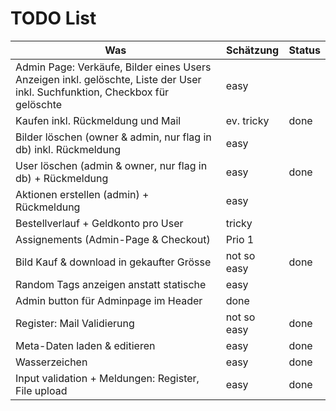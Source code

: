 # TODO List

Was | Schätzung | Status
--- | --- | ---
Admin Page: Verkäufe,  Bilder eines Users Anzeigen inkl. gelöschte, Liste der User inkl. Suchfunktion, Checkbox für gelöschte | easy |
Kaufen inkl. Rückmeldung und Mail | ev. tricky | done
Bilder löschen (owner & admin, nur flag in db) inkl. Rückmeldung | easy |
User löschen (admin & owner, nur flag in db) + Rückmeldung | easy | done
Aktionen erstellen (admin) + Rückmeldung | easy |
Bestellverlauf + Geldkonto pro User | tricky |
Assignements (Admin-Page & Checkout) | Prio 1 |
Bild Kauf & download in gekaufter Grösse | not so easy | done
Random Tags anzeigen anstatt statische | easy |
Admin button für Adminpage im Header | done |
Register: Mail Validierung | not so easy | done
Meta-Daten laden & editieren | easy | done
Wasserzeichen | easy | done
Input validation + Meldungen: Register, File upload | easy| done
